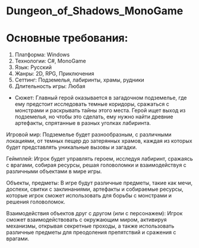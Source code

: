 # Dungeon_of_Shadows_MonoGame

# Основные требования:
1. Платформа: Windows
2. Технологии: C#, MonoGame
3. Язык: Русский
4. Жанры: 2D, RPG, Приключения
5. Сеттинг: Подземелья, лабиринты, храмы, рудники
6. Длительность игры: Любая
- Сюжет:
Главный герой оказывается в загадочном подземелье, где ему предстоит исследовать темные коридоры, сражаться с монстрами и раскрывать тайны этого места. Герой ищет выход из подземелья, но чтобы это сделать, ему нужно найти древние артефакты, спрятанные в разных уголках лабиринта.

Игровой мир:
Подземелье будет разнообразным, с различными локациями, от темных пещер до затерянных храмов, каждая из которых будет представлять уникальные вызовы и загадки.

Геймплей:
Игрок будет управлять героем, исследуя лабиринт, сражаясь с врагами, собирая ресурсы, решая головоломки и взаимодействуя с различными объектами в мире игры.

Объекты, предметы:
В игре будут различные предметы, такие как мечи, доспехи, свитки с заклинаниями, артефакты и собираемые ресурсы, которые игрок сможет использовать для борьбы с монстрами и решения головоломок.

Взаимодействия объектов друг с другом (или с персонажем):
Игрок сможет взаимодействовать с окружающим миром, активируя механизмы, открывая секретные проходы, а также использовать различные предметы для преодоления препятствий и сражения с врагами.
